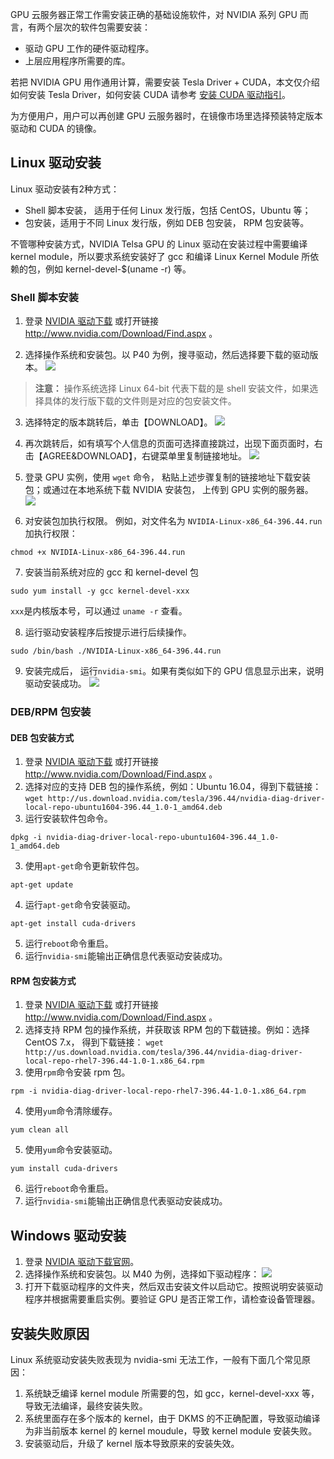 GPU 云服务器正常工作需安装正确的基础设施软件，对 NVIDIA 系列 GPU 而言，有两个层次的软件包需要安装：
- 驱动 GPU 工作的硬件驱动程序。
- 上层应用程序所需要的库。

若把 NVIDIA GPU 用作通用计算，需要安装 Tesla Driver + CUDA，本文仅介绍如何安装 Tesla Driver，如何安装 CUDA 请参考 [安装 CUDA 驱动指引](https://cloud.tencent.com/document/product/560/8064)。

为方便用户，用户可以再创建 GPU 云服务器时，在镜像市场里选择预装特定版本驱动和 CUDA 的镜像。

## Linux 驱动安装
Linux 驱动安装有2种方式：
- Shell 脚本安装， 适用于任何 Linux 发行版，包括 CentOS，Ubuntu 等；
- 包安装，适用于不同 Linux 发行版，例如 DEB 包安装， RPM 包安装等。

不管哪种安装方式，NVIDIA Telsa GPU 的 Linux 驱动在安装过程中需要编译 kernel module，所以要求系统安装好了 gcc 和编译 Linux Kernel Module 所依赖的包，例如 kernel-devel-$(uname -r) 等。

### Shell 脚本安装
1. 登录 [NVIDIA 驱动下载](http://www.nvidia.com/Download/Find.aspx) 或打开链接 http://www.nvidia.com/Download/Find.aspx 。

2. 选择操作系统和安装包。以 P40 为例，搜寻驱动，然后选择要下载的驱动版本。
![](https://main.qcloudimg.com/raw/42f815083c1ee87a98a13595c69bd496.png)
> **注意：**
操作系统选择 Linux 64-bit 代表下载的是 shell 安装文件，如果选择具体的发行版下载的文件则是对应的包安装文件。

3. 选择特定的版本跳转后，单击【DOWNLOAD】。
![](https://main.qcloudimg.com/raw/95ada99ab6bcc84decfef4caf1905f62.png)

4. 再次跳转后，如有填写个人信息的页面可选择直接跳过，出现下面页面时，右击【AGREE&DOWNLOAD】，右键菜单里复制链接地址。
![](https://main.qcloudimg.com/raw/e343c0276071797f3bc1051e430758f5.png)

5. 登录 GPU 实例，使用 `wget` 命令， 粘贴上述步骤复制的链接地址下载安装包；或通过在本地系统下载 NVIDIA 安装包， 上传到 GPU 实例的服务器。
![](https://main.qcloudimg.com/raw/e8648c2802a0c31bf557b056ce084911.png)

6. 对安装包加执行权限。 例如，对文件名为 `NVIDIA-Linux-x86_64-396.44.run` 加执行权限：
```
chmod +x NVIDIA-Linux-x86_64-396.44.run
```

7. 安装当前系统对应的 gcc 和 kernel-devel 包
```
sudo yum install -y gcc kernel-devel-xxx
```
`xxx`是内核版本号，可以通过 `uname -r` 查看。

8. 运行驱动安装程序后按提示进行后续操作。
```
sudo /bin/bash ./NVIDIA-Linux-x86_64-396.44.run
```

9. 安装完成后， 运行`nvidia-smi`。如果有类似如下的 GPU 信息显示出来，说明驱动安装成功。
![](https://main.qcloudimg.com/raw/b5877169c7012d20e7de02754d43cedc.png)

### DEB/RPM 包安装
#### DEB 包安装方式
1. 登录 [NVIDIA 驱动下载](http://www.nvidia.com/Download/Find.aspx) 或打开链接 http://www.nvidia.com/Download/Find.aspx 。
2. 选择对应的支持 DEB 包的操作系统，例如：Ubuntu 16.04，得到下载链接：`wget http://us.download.nvidia.com/tesla/396.44/nvidia-diag-driver-local-repo-ubuntu1604-396.44_1.0-1_amd64.deb`
2. 运行安装软件包命令。
```
dpkg -i nvidia-diag-driver-local-repo-ubuntu1604-396.44_1.0-1_amd64.deb
```
3. 使用`apt-get`命令更新软件包。
```
apt-get update
```
4. 运行`apt-get`命令安装驱动。
```
apt-get install cuda-drivers
```
5. 运行`reboot`命令重启。
6. 运行`nvidia-smi`能输出正确信息代表驱动安装成功。

#### RPM 包安装方式
1. 登录 [NVIDIA 驱动下载](http://www.nvidia.com/Download/Find.aspx) 或打开链接 http://www.nvidia.com/Download/Find.aspx 。
2. 选择支持 RPM 包的操作系统，并获取该 RPM 包的下载链接。例如：选择 CentOS 7.x， 得到下载链接：
`wget http://us.download.nvidia.com/tesla/396.44/nvidia-diag-driver-local-repo-rhel7-396.44-1.0-1.x86_64.rpm`
3. 使用`rpm`命令安装 rpm 包。
```
rpm -i nvidia-diag-driver-local-repo-rhel7-396.44-1.0-1.x86_64.rpm
```
4. 使用`yum`命令清除缓存。
 ```
 yum clean all
 ```
5. 使用`yum`命令安装驱动。
```
yum install cuda-drivers
```
6. 运行`reboot`命令重启。
7. 运行`nvidia-smi`能输出正确信息代表驱动安装成功。

## Windows 驱动安装
1. 登录 [NVIDIA 驱动下载官网](http://www.nvidia.com/Download/Find.aspx)。
2. 选择操作系统和安装包。以 M40 为例，选择如下驱动程序：
![](//mc.qcloudimg.com/static/img/ba82ef3631369d12b995b6cb2a94b14c/image.png)
3. 打开下载驱动程序的文件夹，然后双击安装文件以启动它。按照说明安装驱动程序并根据需要重启实例。要验证 GPU 是否正常工作，请检查设备管理器。

## 安装失败原因
Linux 系统驱动安装失败表现为 nvidia-smi 无法工作，一般有下面几个常见原因：
1. 系统缺乏编译 kernel module 所需要的包，如 gcc，kernel-devel-xxx 等，导致无法编译，最终安装失败。
2. 系统里面存在多个版本的 kernel，由于 DKMS 的不正确配置，导致驱动编译为非当前版本 kernel 的 kernel moudule，导致 kernel module 安装失败。
3. 安装驱动后，升级了 kernel 版本导致原来的安装失效。

